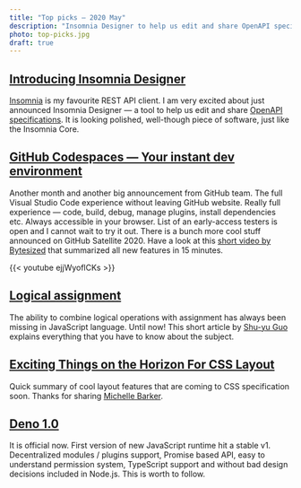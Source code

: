```yaml
---
title: "Top picks — 2020 May"
description: "Insomnia Designer to help us edit and share OpenAPI specifications, new GitHub features announced on GitHub Satellite, Logical assignment in JavaScript, new CSS layout features, "
photo: top-picks.jpg
draft: true
---
```


## [Introducing Insomnia Designer](https://insomnia.rest/blog/introducing-designer)

[Insomnia](https://insomnia.rest) is my favourite REST API client. I am very excited about just announced Insomnia Designer — a tool to help us edit and share [OpenAPI specifications](https://swagger.io/docs/specification/about/). It is looking polished, well-though piece of software, just like the Insomnia Core.

## [GitHub Codespaces — Your instant dev environment](https://github.com/features/codespaces)

Another month and another big announcement from GitHub team. The full Visual Studio Code experience without leaving GitHub website. Really full experience — code, build, debug, manage plugins, install dependencies etc. Always accessible in your browser. List of an early-access testers is open and I cannot wait to try it out. There is a bunch more cool stuff announced on GitHub Satellite 2020. Have a look at this [short video by Bytesized](https://www.youtube.com/channel/UC046lFvJZhiwSRWsoH8SFjg) that summarized all new features in 15 minutes.

{{< youtube ejjWyoflCKs >}}

## [Logical assignment](https://v8.dev/features/logical-assignment)

The ability to combine logical operations with assignment has always been missing in JavaScript language. Until now! This short article by [Shu-yu Guo](https://twitter.com/_shu) explains everything that you have to know about the subject.

## [Exciting Things on the Horizon For CSS Layout](https://css-irl.info/exciting-things-on-the-horizon-for-css-layout/)

Quick summary of cool layout features that are coming to CSS specification soon. Thanks for sharing [Michelle Barker](https://twitter.com/MicheBarks).

## [Deno 1.0](https://deno.land/v1)

It is official now. First version of new JavaScript runtime hit a stable v1. Decentralized modules / plugins support, Promise based API, easy to understand permission system, TypeScript support and without bad design decisions included in Node.js. This is worth to follow.
